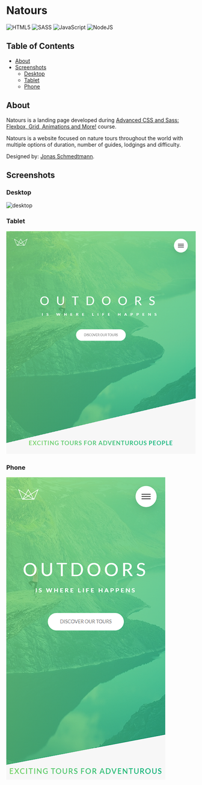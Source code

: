 # Natours

![HTML5](https://img.shields.io/badge/html5-%23E34F26.svg?style=for-the-badge&logo=html5&logoColor=white)
![SASS](https://img.shields.io/badge/SASS-hotpink.svg?style=for-the-badge&logo=SASS&logoColor=white)
![JavaScript](https://img.shields.io/badge/javascript-%23323330.svg?style=for-the-badge&logo=javascript&logoColor=%23F7DF1E)
![NodeJS](https://img.shields.io/badge/node.js-6DA55F?style=for-the-badge&logo=node.js&logoColor=white)

## Table of Contents

- [About](#about)
- [Screenshots](#screenshots)
    - [Desktop](#desktop)
    - [Tablet](#tablet)
    - [Phone](#phone)

## About

Natours is a landing page developed during [Advanced CSS and Sass: Flexbox, Grid, Animations and More!](https://www.udemy.com/course/advanced-css-and-sass/) course.

Natours is a website focused on nature tours throughout the world with multiple options of duration, number of guides, lodgings and difficulty.

Designed by: [Jonas Schmedtmann](https://www.udemy.com/user/jonasschmedtmann/).

## Screenshots

### Desktop
![desktop](./img/screenshots/desktop.png)

### Tablet
![tablet](./img/screenshots/tablet.png)

### Phone
![phone](./img/screenshots/phone.png)